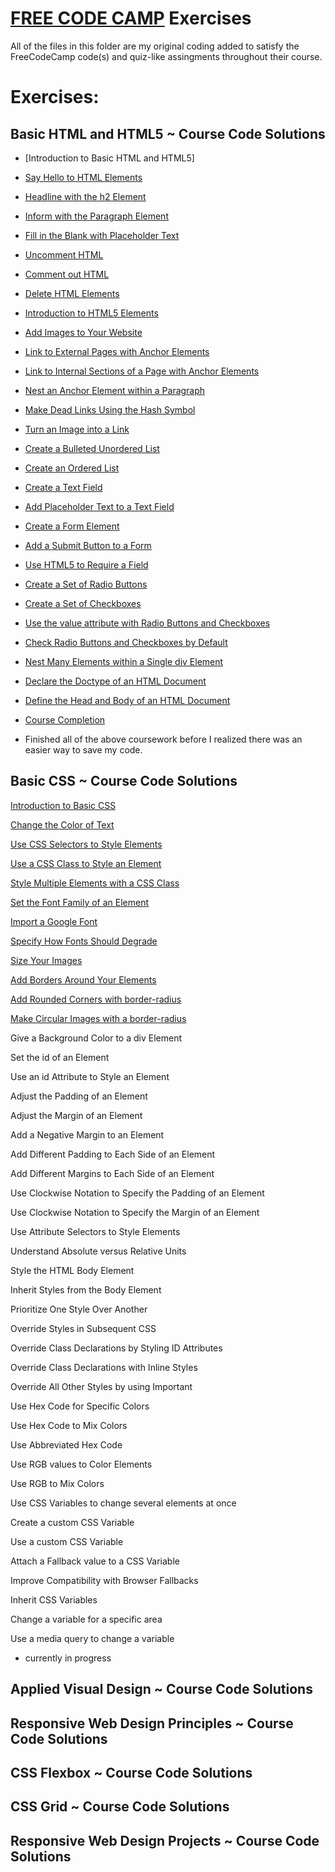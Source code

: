 # [FREE CODE CAMP](https://www.freecodecamp.org) Exercises


All of the files in this folder are my original coding added to satisfy the FreeCodeCamp code(s) and quiz-like assingments throughout their course. 

# Exercises:

## Basic HTML and HTML5  ~ Course Code Solutions
* [Introduction to Basic HTML and HTML5]

* [Say Hello to HTML Elements](https://github.com/EO4wellness/T-I-L/blob/main/HTML/free-code-camp-org/exercise-solutions/say-hello-to-html-elements.html)

* [Headline with the h2 Element](https://github.com/EO4wellness/T-I-L/blob/main/HTML/free-code-camp-org/exercise-solutions/headline-with-the-h2-element.html)

* [Inform with the Paragraph Element](https://github.com/EO4wellness/T-I-L/blob/main/HTML/free-code-camp-org/exercise-solutions/inform-with-the-paragraph-element.html)

* [Fill in the Blank with Placeholder Text](https://github.com/EO4wellness/T-I-L/blob/main/HTML/free-code-camp-org/exercise-solutions/fill-in-the-blank-with-placeholder-text.html)

* [Uncomment HTML](https://github.com/EO4wellness/T-I-L/blob/main/HTML/free-code-camp-org/exercise-solutions/uncomment-html.html)

* [Comment out HTML](https://github.com/EO4wellness/T-I-L/blob/main/HTML/free-code-camp-org/exercise-solutions/comment-out-html.html)

* [Delete HTML Elements](https://github.com/EO4wellness/T-I-L/blob/main/HTML/free-code-camp-org/exercise-solutions/delete-html-elements.html)

* [Introduction to HTML5 Elements](https://github.com/EO4wellness/T-I-L/blob/main/HTML/free-code-camp-org/exercise-solutions/)

* [Add Images to Your Website](https://github.com/EO4wellness/T-I-L/blob/main/HTML/free-code-camp-org/exercise-solutions/)

* [Link to External Pages with Anchor Elements](https://github.com/EO4wellness/T-I-L/blob/main/HTML/free-code-camp-org/exercise-solutions/)

* [Link to Internal Sections of a Page with Anchor Elements](https://github.com/EO4wellness/T-I-L/blob/main/HTML/free-code-camp-org/exercise-solutions/)

* [Nest an Anchor Element within a Paragraph](https://github.com/EO4wellness/T-I-L/blob/main/HTML/free-code-camp-org/exercise-solutions/)

* [Make Dead Links Using the Hash Symbol](https://github.com/EO4wellness/T-I-L/blob/main/HTML/free-code-camp-org/exercise-solutions/)

* [Turn an Image into a Link](https://github.com/EO4wellness/T-I-L/blob/main/HTML/free-code-camp-org/exercise-solutions/)

* [Create a Bulleted Unordered List](https://github.com/EO4wellness/T-I-L/blob/main/HTML/free-code-camp-org/exercise-solutions/)

* [Create an Ordered List](https://github.com/EO4wellness/T-I-L/blob/main/HTML/free-code-camp-org/exercise-solutions/)

* [Create a Text Field](https://github.com/EO4wellness/T-I-L/blob/main/HTML/free-code-camp-org/exercise-solutions/)

* [Add Placeholder Text to a Text Field](https://github.com/EO4wellness/T-I-L/blob/main/HTML/free-code-camp-org/exercise-solutions/)

* [Create a Form Element](https://github.com/EO4wellness/T-I-L/blob/main/HTML/free-code-camp-org/exercise-solutions/)

* [Add a Submit Button to a Form](https://github.com/EO4wellness/T-I-L/blob/main/HTML/free-code-camp-org/exercise-solutions/)

* [Use HTML5 to Require a Field](https://github.com/EO4wellness/T-I-L/blob/main/HTML/free-code-camp-org/exercise-solutions/)

* [Create a Set of Radio Buttons](https://github.com/EO4wellness/T-I-L/blob/main/HTML/free-code-camp-org/exercise-solutions/)

* [Create a Set of Checkboxes](https://github.com/EO4wellness/T-I-L/blob/main/HTML/free-code-camp-org/exercise-solutions/)

* [Use the value attribute with Radio Buttons and Checkboxes](https://github.com/EO4wellness/T-I-L/blob/main/HTML/free-code-camp-org/exercise-solutions/)

* [Check Radio Buttons and Checkboxes by Default](https://github.com/EO4wellness/T-I-L/blob/main/HTML/free-code-camp-org/exercise-solutions/)

* [Nest Many Elements within a Single div Element](https://github.com/EO4wellness/T-I-L/blob/main/HTML/free-code-camp-org/exercise-solutions/)

* [Declare the Doctype of an HTML Document](https://github.com/EO4wellness/T-I-L/blob/main/HTML/free-code-camp-org/exercise-solutions/)

* [Define the Head and Body of an HTML Document](https://github.com/EO4wellness/T-I-L/blob/main/HTML/free-code-camp-org/exercise-solutions/)

* [Course Completion](https://github.com/EO4wellness/T-I-L/blob/main/HTML/free-code-camp-org/exercise-solutions/)

* Finished all of the above coursework before I realized there was an easier way to save my code. 



## Basic CSS ~ Course Code Solutions
[Introduction to Basic CSS](https://github.com/EO4wellness/T-I-L/blob/main/HTML/free-code-camp-org/basic-css.md)


[Change the Color of Text](https://github.com/EO4wellness/T-I-L/blob/main/HTML/free-code-camp-org/exercise-solutions/change-the-color-of-text.html)


[Use CSS Selectors to Style Elements](https://github.com/EO4wellness/T-I-L/blob/main/HTML/free-code-camp-org/exercise-solutions/use-css-selectors-to-style-elements.html)


[Use a CSS Class to Style an Element](https://github.com/EO4wellness/T-I-L/blob/main/HTML/free-code-camp-org/exercise-solutions/change-the-font-size-of-an-element.html)


[Style Multiple Elements with a CSS Class](https://github.com/EO4wellness/T-I-L/blob/main/HTML/free-code-camp-org/exercise-solutions/style-multiple-elements-with-a-css-class.html)


[Set the Font Family of an Element](https://github.com/EO4wellness/T-I-L/blob/main/HTML/free-code-camp-org/exercise-solutions/set-the-font-family-of-an-element.html)


[Import a Google Font](https://github.com/EO4wellness/T-I-L/blob/main/HTML/free-code-camp-org/exercise-solutions/import-a-google-font.html)


[Specify How Fonts Should Degrade](https://github.com/EO4wellness/T-I-L/blob/main/HTML/free-code-camp-org/exercise-solutions/)


[Size Your Images](https://github.com/EO4wellness/T-I-L/blob/main/HTML/free-code-camp-org/exercise-solutions/add-borders-around-your-elements.html)


[Add Borders Around Your Elements](https://github.com/EO4wellness/T-I-L/blob/main/HTML/free-code-camp-org/exercise-solutions/add-borders-around-your-elements.html)



[Add Rounded Corners with border-radius](https://github.com/EO4wellness/T-I-L/blob/main/HTML/free-code-camp-org/exercise-solutions/add-rounded-corners-with-border-radius.html)



[Make Circular Images with a border-radius](https://github.com/EO4wellness/T-I-L/blob/main/HTML/free-code-camp-org/exercise-solutions/make-circular-images-with-a-border-radius.html)


Give a Background Color to a div Element




Set the id of an Element





Use an id Attribute to Style an Element





Adjust the Padding of an Element





Adjust the Margin of an Element




Add a Negative Margin to an Element





Add Different Padding to Each Side of an Element





Add Different Margins to Each Side of an Element





Use Clockwise Notation to Specify the Padding of an Element




Use Clockwise Notation to Specify the Margin of an Element





Use Attribute Selectors to Style Elements





Understand Absolute versus Relative Units




Style the HTML Body Element




Inherit Styles from the Body Element





Prioritize One Style Over Another





Override Styles in Subsequent CSS





Override Class Declarations by Styling ID Attributes




Override Class Declarations with Inline Styles





Override All Other Styles by using Important





Use Hex Code for Specific Colors



Use Hex Code to Mix Colors





Use Abbreviated Hex Code





Use RGB values to Color Elements




Use RGB to Mix Colors





Use CSS Variables to change several elements at once





Create a custom CSS Variable





Use a custom CSS Variable





Attach a Fallback value to a CSS Variable





Improve Compatibility with Browser Fallbacks





Inherit CSS Variables





Change a variable for a specific area





Use a media query to change a variable






* currently in progress 


## Applied Visual Design ~ Course Code Solutions


## Responsive Web Design Principles ~ Course Code Solutions


## CSS Flexbox ~ Course Code Solutions


## CSS Grid ~ Course Code Solutions


## Responsive Web Design Projects  ~ Course Code Solutions


   

